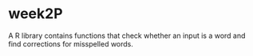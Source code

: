 # week2P
A R library contains functions that check whether an input is a word and find corrections for misspelled words.

